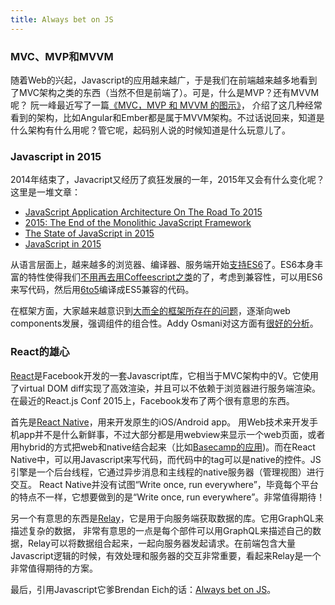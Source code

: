 ```yaml
---
title: Always bet on JS
---
```


### MVC、MVP和MVVM

随着Web的兴起，Javascript的应用越来越广，于是我们在前端越来越多地看到了MVC架构之类的东西（当然不但是前端了）。可是，什么是MVP？还有MVVM呢？
阮一峰最近写了一篇[《MVC，MVP 和 MVVM 的图示》](http://www.ruanyifeng.com/blog/2015/02/mvcmvp_mvvm.html)，
介绍了这几种经常看到的架构，比如Angular和Ember都是属于MVVM架构。不过话说回来，知道是什么架构有什么用呢？管它呢，起码别人说的时候知道是什么玩意儿了。

### Javascript in 2015

2014年结束了，Javacript又经历了疯狂发展的一年，2015年又会有什么变化呢？这里是一堆文章：

- [JavaScript Application Architecture On The Road To 2015](https://medium.com/@addyosmani/javascript-application-architecture-on-the-road-to-2015-d8125811101b)
- [2015: The End of the Monolithic JavaScript Framework](https://andywalpole.me/#!/blog/142134/2015-the-end-the-monolithic-javascript-framework)
- [The State of JavaScript in 2015](http://www.breck-mckye.com/blog/2014/12/the-state-of-javascript-in-2015/)
- [JavaScript in 2015](http://glenmaddern.com/articles/javascript-in-2015)

从语言层面上，越来越多的浏览器、编译器、服务端开始[支持ES6](http://kangax.github.io/compat-table/es6/)了。ES6本身丰富的特性使得我们[不用再去用Coffeescript之类](http://robots.thoughtbot.com/replace-coffeescript-with-es6)的了，考虑到兼容性，可以用ES6来写代码，然后用[6to5](http://6to5.org)编译成ES5兼容的代码。

在框架方面，大家越来越意识到[大而全的框架所存在的问题](https://andywalpole.me/#!/blog/142134/2015-the-end-the-monolithic-javascript-framework)，逐渐向web components发展，强调组件的组合性。Addy Osmani对这方面有[很好的分析](https://medium.com/@addyosmani/javascript-application-architecture-on-the-road-to-2015-d8125811101b)。

### React的雄心

[React](http://facebook.github.io/react/)是Facebook开发的一套Javascript库，它相当于MVC架构中的V。它使用了virtual DOM diff实现了高效渲染，并且可以不依赖于浏览器进行服务端渲染。在最近的React.js Conf 2015上，Facebook发布了两个很有意思的东西。

首先是[React Native](https://www.youtube.com/watch?v=KVZ-P-ZI6W4)，用来开发原生的iOS/Android app。
用Web技术来开发手机app并不是什么新鲜事，不过大部分都是用webview来显示一个web页面，或者用hybrid的方式把web和native结合起来（比如[Basecamp的应用](https://signalvnoise.com/posts/3743-hybrid-sweet-spot-native-navigation-web-content))。而在React Native中，可以用Javascript来写代码，而代码中的tag可以是native的控件。JS引擎是一个后台线程，它通过异步消息和主线程的native服务器（管理视图）进行交互。
React Native并没有试图“Write once, run everywhere”，毕竟每个平台的特点不一样，它想要做到的是“Write once, run everywhere”。非常值得期待！

另一个有意思的东西是[Relay](https://gist.github.com/wincent/598fa75e22bdfa44cf47)，它是用于向服务端获取数据的库。它用GraphQL来描述复杂的数据，
非常有意思的一点是每个部件可以用GraphQL来描述自己的数据，Relay可以将数据组合起来，一起向服务器发起请求。在前端包含大量Javascript逻辑的时候，有效处理和服务器的交互非常重要，看起来Relay是一个非常值得期待的方案。


最后，引用Javascript它爹Brendan Eich的话：[Always bet on JS](alwaysbetonjs.com)。

